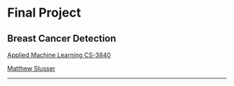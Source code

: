 # Final Project

## Breast Cancer Detection

[Applied Machine Learning CS-3840](https://pilot.wright.edu/d2l/lms/dropbox/user/folder_submit_files.d2l?ou=624767&db=358827)

[Matthew Slusser](https://github.com/Sluss12/Applied-Machine-Learning-CS3840-01/tree/master/final-project)

---
